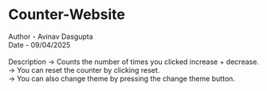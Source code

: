 # Counter-Website
Author - Avinav Dasgupta
<br>
Date - 09/04/2025
<br>
<br>
Description -> Counts the number of times you clicked increase + decrease.<br>
            -> You can reset the counter by clicking reset.<br>
            -> You can also change theme by pressing the change theme button.<br>
